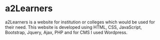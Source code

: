 # a2Learners
a2Learners is a website for institution or colleges which would be used for their need. This website is developed using HTML, CSS, JavaScript, Bootstrap, Jquery, Ajax, PHP and for CMS I used Wordpress.
